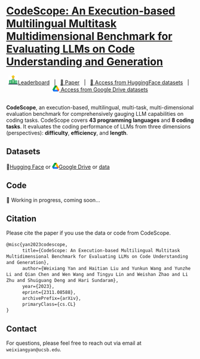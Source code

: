 # [CodeScope: An Execution-based Multilingual Multitask Multidimensional Benchmark for Evaluating LLMs on Code Understanding and Generation](https://haitianliu22.github.io/code-scope-benchmark/)

<div align="center">
    <a href="https://haitianliu22.github.io/code-scope-benchmark/"><img src="./images/leaderboard.png">Leaderboard</a> &nbsp;&nbsp;|&nbsp;&nbsp;
    <a href="https://arxiv.org/pdf/2311.08588.pdf">📄 Paper</a> &nbsp;&nbsp;|&nbsp;&nbsp;
    <a href="https://huggingface.co/datasets/WeixiangYan/CodeScope">🤗 Access from HuggingFace datasets</a> &nbsp;&nbsp;|&nbsp;&nbsp;
    <a href="https://drive.google.com/file/d/182zkCW_EsY8LRmf1GrmfkMG78OVZM8lz/view?usp=sharing"><img src="./images/google_drive.png"> Access from Google Drive datasets</a>
</div>

<br>

**CodeScope**, an execution-based, multilingual, multi-task, multi-dimensional evaluation benchmark for comprehensively gauging LLM capabilities on coding tasks. CodeScope covers **43 programming languages** and **8 coding tasks**. It evaluates the coding performance of LLMs from three dimensions (perspectives): **difficulty**, **efficiency**, and **length**.

<!--
<div align="center">
  <img src="./images/codetransocean.png">
</div>
-->


## Datasets
🤗[Hugging Face](https://huggingface.co/datasets/WeixiangYan/CodeScope) or  <img src="./images/google_drive.png">[Google Drive](https://drive.google.com/file/d/182zkCW_EsY8LRmf1GrmfkMG78OVZM8lz/view?usp=sharing) or [data](https://github.com/WeixiangYAN/CodeScope/tree/main/data)


## Code
🚧 Working in progress, coming soon...


## Citation
Please cite the paper if you use the data or code from CodeScope.
```
@misc{yan2023codescope,
      title={CodeScope: An Execution-based Multilingual Multitask Multidimensional Benchmark for Evaluating LLMs on Code Understanding and Generation},
      author={Weixiang Yan and Haitian Liu and Yunkun Wang and Yunzhe Li and Qian Chen and Wen Wang and Tingyu Lin and Weishan Zhao and Li Zhu and Shuiguang Deng and Hari Sundaram},
      year={2023},
      eprint={2311.08588},
      archivePrefix={arXiv},
      primaryClass={cs.CL}
}
```

## Contact
For questions, please feel free to reach out via email at ``weixiangyan@ucsb.edu``.

